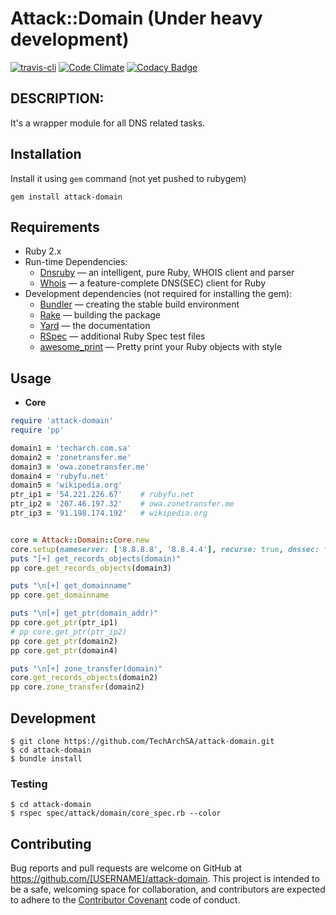 # Attack::Domain (Under heavy development)
[![travis-cli](https://api.travis-ci.org/TechArchSA/attack-domain.svg)](https://travis-ci.org/TechArchSA/attack-domain/) [![Code Climate](https://codeclimate.com/github/TechArchSA/attack-domain/badges/gpa.svg)](https://codeclimate.com/github/TechArchSA/attack-domain) [![Codacy Badge](https://api.codacy.com/project/badge/Grade/8c81748967664cc5bb92147581fb6802)](https://www.codacy.com/app/king-sabri/attack-domain?utm_source=github.com&amp;utm_medium=referral&amp;utm_content=TechArchSA/attack-domain&amp;utm_campaign=Badge_Grade)

## DESCRIPTION:
It's a wrapper module for all DNS related tasks. 


## Installation

Install it using `gem` command (not yet pushed to rubygem)

```
gem install attack-domain
```

## Requirements

* Ruby 2.x
* Run-time Dependencies:
  * [Dnsruby](https://github.com/alexdalitz/dnsruby) — an intelligent, pure Ruby, WHOIS client and parser
  * [Whois](https://github.com/weppos/whois) — a feature-complete DNS(SEC) client for Ruby
* Development dependencies (not required for installing the gem):
  * [Bundler](http://bundler.io/) — creating the stable build environment
  * [Rake](https://rubygems.org/gems/rake) — building the package
  * [Yard](http://yardoc.org/) — the documentation
  * [RSpec](https://relishapp.com/rspec/) — additional Ruby Spec test files
  * [awesome_print](https://github.com/awesome-print/awesome_print) — Pretty print your Ruby objects with style

## Usage

* **Core**
```ruby
require 'attack-domain'
require 'pp'

domain1 = 'techarch.com.sa'
domain2 = 'zonetransfer.me'
domain3 = 'owa.zonetransfer.me'
domain4 = 'rubyfu.net'
domain5 = 'wikipedia.org'
ptr_ip1 = '54.221.226.67'    # rubyfu.net
ptr_ip2 = '207.46.197.32'    # owa.zonetransfer.me
ptr_ip3 = '91.198.174.192'   # wikipedia.org


core = Attack::Domain::Core.new
core.setup(nameserver: ['8.8.8.8', '8.8.4.4'], recurse: true, dnssec: false)
puts "[+] get_records_objects(domain)"
pp core.get_records_objects(domain3)

puts "\n[+] get_domainname"
pp core.get_domainname

puts "\n[+] get_ptr(domain_addr)"
pp core.get_ptr(ptr_ip1)
# pp core.get_ptr(ptr_ip2)
pp core.get_ptr(domain2)
pp core.get_ptr(domain4)

puts "\n[+] zone_transfer(domain)"
core.get_records_objects(domain2)
pp core.zone_transfer(domain2)
```

## Development

```
$ git clone https://github.com/TechArchSA/attack-domain.git
$ cd attack-domain
$ bundle install
```


### Testing

```
$ cd attack-domain
$ rspec spec/attack/domain/core_spec.rb --color
```

## Contributing

Bug reports and pull requests are welcome on GitHub at https://github.com/[USERNAME]/attack-domain. This project is intended to be a safe, welcoming space for collaboration, and contributors are expected to adhere to the [Contributor Covenant](http://contributor-covenant.org) code of conduct.

